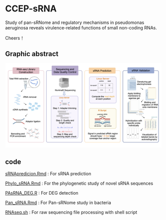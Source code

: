 # CCEP-sRNA
Study of pan-sRNome and regulatory mechanisms in pseudomonas aeruginosa reveals virulence-related functions of small non-coding RNAs.


Cheers！

## Graphic abstract
![abstract](readme_fig/PA-sRNA.png)


## code
[sRNApredicion.Rmd](code/PAsRNA_DEG.R)
: For sRNA prediction

[Phylo_sRNA.Rmd](code/Phylo_sRNA.Rmd)
: For the phylogenetic study of novel sRNA sequences

[PAsRNA_DEG.R](code/PAsRNA_DEG.R)
: For DEG detection

[Pan_sRNA.Rmd](code/Pan-sRNA.Rmd)
: For Pan-sRNome study in bacteria

[RNAseq.sh](code/RNAseq.sh)
: For raw sequencing file processing with shell script
